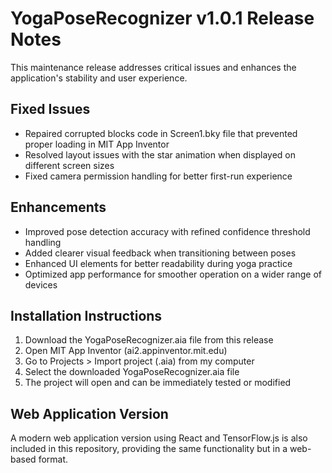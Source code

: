 # YogaPoseRecognizer v1.0.1 Release Notes

This maintenance release addresses critical issues and enhances the application's stability and user experience.

## Fixed Issues

- Repaired corrupted blocks code in Screen1.bky file that prevented proper loading in MIT App Inventor
- Resolved layout issues with the star animation when displayed on different screen sizes
- Fixed camera permission handling for better first-run experience

## Enhancements

- Improved pose detection accuracy with refined confidence threshold handling
- Added clearer visual feedback when transitioning between poses
- Enhanced UI elements for better readability during yoga practice
- Optimized app performance for smoother operation on a wider range of devices

## Installation Instructions

1. Download the YogaPoseRecognizer.aia file from this release
2. Open MIT App Inventor (ai2.appinventor.mit.edu)
3. Go to Projects > Import project (.aia) from my computer
4. Select the downloaded YogaPoseRecognizer.aia file
5. The project will open and can be immediately tested or modified

## Web Application Version

A modern web application version using React and TensorFlow.js is also included in this repository, providing the same functionality but in a web-based format.